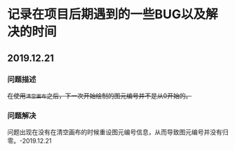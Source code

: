 # 记录在项目后期遇到的一些BUG以及解决的时间

## 2019.12.21
### 问题描述
~~在使用`清空画布`之后，下一次开始绘制的图元编号并不是从0开始的。~~
### 问题解决
问题出现在没有在清空画布的时候重设图元编号信息，从而导致图元编号并没有归零。-2019.12.21
